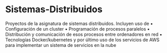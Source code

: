 # Sistemas-Distribuidos
Proyectos de la asignatura de sistemas distribuidos. Incluyen uso de ▪ Configuración de un cluster  ▪ Programación de procesos paralelos  ▪ Distribución y comunicación de esos procesos entre ordenadores en red  ▪ Tecnologías Docker/kubernetes y por último uso de los servicios de AWS para implementar un sistema de servicios en la nube
